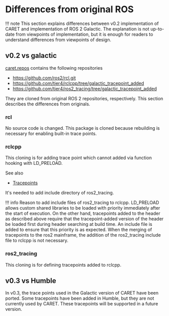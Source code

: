 # Differences from original ROS

<prettier-ignore-start>
!!! note
    This section explains differences between v0.2 implementation of CARET and implementation of ROS 2 Galactic. The explanation is not up-to-date from viewpoints of implementation, but it is enough for readers to understand differences from viewpoints of design.
<prettier-ignore-end>

## v0.2 vs galactic

[caret.repos](https://github.com/tier4/caret/blob/main/caret.repos) contains the following repositories

- <https://github.com/ros2/rcl.git>
- <https://github.com/tier4/rclcpp/tree/galactic_tracepoint_added>
- <https://github.com/tier4/ros2_tracing/tree/galactic_tracepoint_added>

They are cloned from original ROS 2 repositories, respectively. This section describes the differences from originals.

### rcl

No source code is changed.
This package is cloned because rebuilding is necessary for enabling built-in trace points.

### rclcpp

This cloning is for adding trace point which cannot added via function hooking with LD_PRELOAD.

See also

- [Tracepoints](../trace_points/)

It's needed to add include directory of ros2_tracing.

<prettier-ignore-start>
!!! info
    Reason to add include files of ros2_tracing to rclcpp.
    LD_PRELOAD allows custom shared libraries to be loaded with priority immediately after the start of execution.  
    On the other hand, tracepoints added to the header as described above require that the tracepoint-added version of the header be loaded first during header searching at build time.  
    An include file is added to ensure that this priority is as expected.
    When the merging of tracepoints to the ros2 mainframe, the addition of the ros2_tracing include file to rclcpp is not necessary.
<prettier-ignore-end>

### ros2_tracing

This cloning is for defining tracepoints added to rclcpp.

## v0.3 vs Humble

In v0.3, the trace points used in the Galactic version of CARET have been ported.
Some tracepoints have been added in Humble, but they are not currently used by CARET.
These tracepoints will be supported in a future version.
